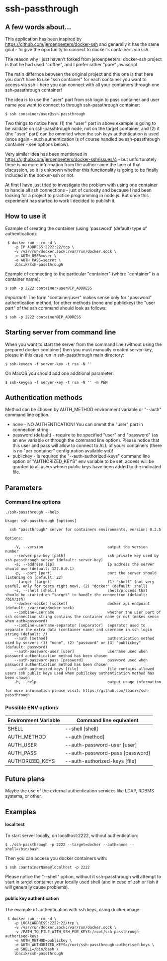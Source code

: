 # ssh-passthrough

## A few words about...

This application has been inspired by https://github.com/jeroenpeeters/docker-ssh and genarally it has the same 
goal - to give the oportunity to connect to docker's containers via ssh.

The reason why I just haven't forked from jeroenpeeters' docker-ssh project is that he had used "coffee", 
and I prefer rather "pure" javascript.

The main differnce between the original project and this one is that here you don't have to use "ssh container" 
for each container you want to access via ssh - here you can connect with all your containers through one 
ssh-passthrough container!

The idea is to use the "user" part from ssh login to pass container and user name you want to connect to through 
ssh-passthrough container:

    $ ssh container/user@ssh-passthrough
    
Two things to notice here: (1) the "user" part in above example is going to be validate on ssh-passhtrough node, 
not on the  target container, and (2) it (the "user" part) can be ommited when the ssh keys authentication is used 
(once again - such authentication is of course handled be ssh-passthrough container - see options below). 

Very similar idea has been mentioned in https://github.com/jeroenpeeters/docker-ssh/issues/4 - but unfortunately 
there is no more information from the author since the time of that discussion, so it is unknown whether this 
functionality is going to be finally included in the docker-ssh or not. 

At first I have just tried to investigate the problem with using one container to handle all ssh connections - just 
of curiosity and because I had been looking for a project to practice programming in node.js. 
But once this experiment has started to work I decided to publish it.

## How to use it

Example of creating the container (using 'password' (default) type of authentication):

     $ docker run --rm -d \
        -p IP_ADDRESS:2222:22/tcp \
        -v /var/run/docker.sock:/var/run/docker.sock \
        -e AUTH_USER=user \
        -e AUTH_PASS=secret \
        lbacik/ssh-passthrough

Example of connecting to the particular "container" (where "container" is a container name):

    $ ssh -p 2222 container/user@IP_ADDRESS

*Important!* The form "container/user" makes sense only for "password" authentication method, for other methods 
(none and publickey) the "user part" of the ssh command should look as follows:

    $ ssh -p 2222 container@IP_ADDRESS

## Starting server from command line

When you want to start the server from the command line (without using the prepared docker container) then you 
must manually created server-key, please in this case run in ssh-passthrough main directory:

    $ ssh-keygen -f server-key -t rsa -N ''
    
On MacOS you should add one additional parameter:

    $ ssh-keygen -f server-key -t rsa -N '' -m PEM  

## Authentication methods

Method can be chosen by AUTH_METHOD environment variable or "--auth" command line option.

* none - NO AUTHENTICATION! You can ommit the "user" part in connection string.
* password (default) - require to be specified "user" and "password" (as an env variable or through the command 
line option). Please notice that this user and pass will allow to connect to ALL of yours containers (there is no 
"per container" configuration available yet)!
* publickey - is required the "--auth-authorized-keys" command line option or "AUTHORIZED_KEYS" env variable to be set,
access will be granted to all users whose public keys have been added to the indicated file.

## Parameters

### Command line options

    ./ssh-passthrough --help
    
    Usage: ssh-passthrough [options]
    
      ssh "passthrough" server for containers environments, version: 0.2.5
    
    Options:
    
        -V, --version                             output the version number
        --server-prv-key [path]                   ssh private key used by ssh-passthrough server (default: server-key)
        -a, --address [ip]                        ip address the server should use (default: 127.0.0.1)
        -p, --port [port]                         port the server should listening on (default: 22)
        --target [target]                         (1) "shell" (not very useful, only for tests right now), (2) "docker" (default: shell)
        -s, --shell [shell]                       shell/process that should be started on "target" to handle the connection (default: /bin/zsh)
        --docker-socket [socket]                  docker api endpoint (default: /var/run/docker.sock)
        --combine-username                        whether the user part of ssh connection string contains the container name or not (makes sense when auth=password)
        --combine-username-separator [separator]  separator used to separate the extra data (container name) and username in ssh login string (default: /)
        --auth [method]                           authentication method used by server: (1) "none", (2) "password" or (3) "publickey" (default: password)
        --auth-password-user [user]               username used when password authentication method has been chosen
        --auth-password-pass [password]           password used when password authentication method has been chosen
        --auth-authorized-keys [file]             file contains allowed users ssh public keys used when pubilckey authentication method has been chosen
        -h, --help                                output usage information
    
    for more information please visit: https://github.com/lbacik/ssh-passthrough
    
### Possible ENV options

|Environment Variable|Command line equivalent|
|--------------------|-----------------------|
|SHELL|--shell [shell]|
|AUTH_METHOD|--auth [method]|
|AUTH_USER|--auth-password-user [user]|
|AUTH_PASS|--auth-password-pass [password]|
|AUTHORIZED_KEYS|--auth-authorized-keys [file]|

## Future plans

Maybe the use of the external authentication services like LDAP, RDBMS systems, or other.

## Examples

#### local test

To start server locally, on localhost:2222, without authentication:

    $ ./ssh-passthrough -p 2222 --target=docker --auth=none --shell=/bin/bash
    
Then you can access you docker containers with:

    $ ssh coantainerName@localhost -p 2222  
    
Please notice the "--shell" option, without it ssh-passthrough will attempt to start in target container your 
locally used shell (and in case of zsh or fish it will generally cause problems).


#### public key authentication

The example of authentication with ssh keys, using docker image:

     $ docker run --rm -d \
        -p LOCALADDRESS:2222:22/tcp \
        -v /var/run/docker.sock:/var/run/docker.sock \
        -v /PATH_TO_FILE_WITH_SSH_PUB_KEYS:/root/ssh-passthrough-authorised-keys
        -e AUTH_METHOD=publickey \
        -e AUTH_AUTHORIZED_KEYS=/root/ssh-passthrough-authorised-keys \
        -e SHELL=/bin/bash \
        lbacik/ssh-passthrough

